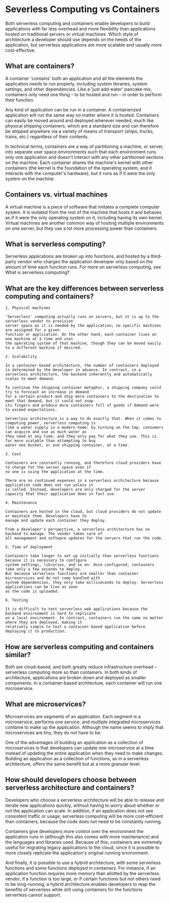 # Severless Computing vs Containers

Both serverless computing and containers enable developers to build applications with far less overhead and more flexibility than applications hosted on traditional servers or virtual machines. Which style of architecture a developer should use depends on the needs of the application, but serverless applications are more scalable and usually more cost-effective.

## What are containers?

A container 'contains' both an application and all the elements the application needs to run properly, including system libraries, system settings, and other dependencies. Like a 'just add water' pancake mix, containers only need one thing – to be hosted and run – in order to perform their function.

Any kind of application can be run in a container. A containerized application will run the same way no matter where it is hosted. Containers can easily be moved around and deployed wherever needed, much like physical shipping containers, which are a standard size and can therefore be shipped anywhere via a variety of means of transport (ships, trucks, trains, etc.) regardless of their contents.

In technical terms, containers are a way of partitioning a machine, or server, into separate user space environments such that each environment runs only one application and doesn’t interact with any other partitioned sections on the machine. Each container shares the machine's kernel with other containers (the kernel is the foundation of the operating system, and it interacts with the computer's hardware), but it runs as if it were the only system on the machine.

## Containers vs. virtual machines

A virtual machine is a piece of software that imitates a complete computer system. It is isolated from the rest of the machine that hosts it and behaves as if it were the only operating system on it, including having its own kernel. Virtual machines are another common way of hosting multiple environments on one server, but they use a lot more processing power than containers.

## What is serverless computing?

Serverless applications are broken up into functions, and hosted by a third-party vendor who charges the application developer only based on the amount of time each function runs. For more on serverless computing, see What is serverless computing?

## What are the key differences between serverless computing and containers?

```
1. Physical machines

'Serverless' computing actually runs on servers, but it is up to the serverless vendor to provision
server space as it is needed by the application; no specific machines are assigned for a given 
function or application. On the other hand, each container lives on one machine at a time and uses 
the operating system of that machine, though they can be moved easily to a different machine if desired.

2. Scalability

In a container-based architecture, the number of containers deployed is determined by the developer in advance. In contrast, in a serverless architecture, the backend inherently and automatically scales to meet demand.

To continue the shipping container metaphor, a shipping company could try to forecast an increase in demand
for a certain product and ship more containers to the destination to meet that demand, but it could not snap
its fingers and produce more containers full of goods if demand were to exceed expectations.

Serverless architecture is a way to do exactly that. When it comes to computing power, serverless computing is
like a water supply in a modern home: by turning on the tap, consumers can acquire and use as much water as 
they need at any time, and they only pay for what they use. This is far more scalable than attempting to buy 
water one bucket, or one shipping container, at a time.

3. Cost

Containers are constantly running, and therefore cloud providers have to charge for the server space even if 
no one is using the application at the time.

There are no continued expenses in a serverless architecture because application code does not run unless it
is called. Instead, developers are only charged for the server capacity that their application does in fact use.

4. Maintenance

Containers are hosted in the cloud, but cloud providers do not update or maintain them. Developers have to 
manage and update each container they deploy.

From a developer's perspective, a serverless architecture has no backend to manage. The vendor takes care of 
all management and software updates for the servers that run the code.

5. Time of deployment

Containers take longer to set up initially than serverless functions because it is necessary to configure
system settings, libraries, and so on. Once configured, containers take only a few seconds to deploy. 
But because serverless functions are smaller than container microservices and do not come bundled with 
system dependencies, they only take milliseconds to deploy. Serverless applications can be live as soon 
as the code is uploaded.

6. Testing

It is difficult to test serverless web applications because the backend environment is hard to replicate 
on a local environment. In contrast, containers run the same no matter where they are deployed, making it 
relatively simple to test a container-based application before deploying it to production.

```

## How are serverless computing and containers similar?

Both are cloud-based, and both greatly reduce infrastructure overhead – serverless computing more so than containers. In both kinds of architecture, applications are broken down and deployed as smaller components. In a container-based architecture, each container will run one microservice.

## What are microservices?

Microservices are segments of an application. Each segment is a microservice, performs one service, and multiple integrated microservices combine to make up the application. Although the name seems to imply that microservices are tiny, they do not have to be.

One of the advantages of building an application as a collection of microservices is that developers can update one microservice at a time instead of updating the entire application when they need to make changes. Building an application as a collection of functions, as in a serverless architecture, offers the same benefit but at a more granular level.

## How should developers choose between serverless architecture and containers?

Developers who choose a serverless architecture will be able to release and iterate new applications quickly, without having to worry about whether or not the application can scale. In addition, if an application does not see consistent traffic or usage, serverless computing will be more cost-efficient than containers, because the code does not need to be constantly running.

Containers give developers more control over the environment the application runs in (although this also comes with more maintenance) and the languages and libraries used. Because of this, containers are extremely useful for migrating legacy applications to the cloud, since it is possible to more closely replicate the application's original running environment.

And finally, it is possible to use a hybrid architecture, with some serverless functions and some functions deployed in containers. For instance, if an application function requires more memory than allotted by the serverless vendor, if a function is too large, or if certain functions but not others need to be long-running, a hybrid architecture enables developers to reap the benefits of serverless while still using containers for the functions serverless cannot support.
